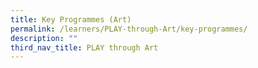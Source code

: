 ```yaml
---
title: Key Programmes (Art)
permalink: /learners/PLAY-through-Art/key-programmes/
description: ""
third_nav_title: PLAY through Art
---
```

